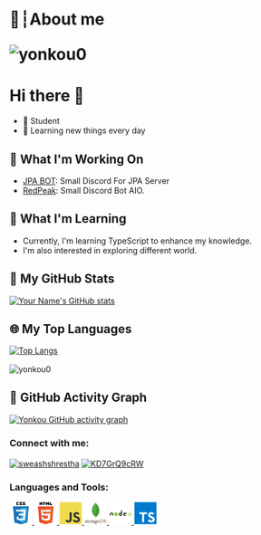 # 🤫┆About me <p align="left"> <img src="https://komarev.com/ghpvc/?username=yonkou0&label=Profile%20views&color=0e75b6&style=flat" alt="yonkou0" /> </p>




# Hi there 👋

- 🏫 Student 
- 🌱 Learning new things every day

## 🔭 What I'm Working On

- [JPA BOT](link): Small Discord For JPA Server 
- [RedPeak](link): Small Discord Bot AIO.

## 🌱 What I'm Learning

- Currently, I'm learning TypeScript to enhance my knowledge.
- I'm also interested in exploring different world.

## 🚀 My GitHub Stats

[![Your Name's GitHub stats](https://github-readme-stats.vercel.app/api?username=yonkou0&show_icons=true&theme=radical)](https://github.com/yonkou0)

## 🌐 My Top Languages

[![Top Langs](https://github-readme-stats.vercel.app/api/top-langs/?username=yonkou0&layout=compact&theme=radical)](https://github.com/yonkou0)
<p><img align="center" src="https://github-readme-streak-stats.herokuapp.com/?user=yonkou0&" alt="yonkou0" /></p>

## 🎨 GitHub Activity Graph

[![Yonkou GitHub activity graph](https://activity-graph.herokuapp.com/graph?username=yonkou0&theme=rogue)](https://github.com/yonkou0)

<h3 align="left">Connect with me:</h3>
<p align="left">
<a href="https://fb.com/sweashshrestha" target="blank"><img align="center" src="https://raw.githubusercontent.com/rahuldkjain/github-profile-readme-generator/master/src/images/icons/Social/facebook.svg" alt="sweashshrestha" height="30" width="40" /></a>
<a href="https://discord.gg/KD7GrQ9cRW" target="blank"><img align="center" src="https://raw.githubusercontent.com/rahuldkjain/github-profile-readme-generator/master/src/images/icons/Social/discord.svg" alt="KD7GrQ9cRW" height="30" width="40" /></a>
</p>

<h3 align="left">Languages and Tools:</h3>
<p align="left"> <a href="https://www.w3schools.com/css/" target="_blank" rel="noreferrer"> <img src="https://raw.githubusercontent.com/devicons/devicon/master/icons/css3/css3-original-wordmark.svg" alt="css3" width="40" height="40"/> </a> <a href="https://www.w3.org/html/" target="_blank" rel="noreferrer"> <img src="https://raw.githubusercontent.com/devicons/devicon/master/icons/html5/html5-original-wordmark.svg" alt="html5" width="40" height="40"/> </a> <a href="https://developer.mozilla.org/en-US/docs/Web/JavaScript" target="_blank" rel="noreferrer"> <img src="https://raw.githubusercontent.com/devicons/devicon/master/icons/javascript/javascript-original.svg" alt="javascript" width="40" height="40"/> </a> <a href="https://www.mongodb.com/" target="_blank" rel="noreferrer"> <img src="https://raw.githubusercontent.com/devicons/devicon/master/icons/mongodb/mongodb-original-wordmark.svg" alt="mongodb" width="40" height="40"/> </a> <a href="https://nodejs.org" target="_blank" rel="noreferrer"> <img src="https://raw.githubusercontent.com/devicons/devicon/master/icons/nodejs/nodejs-original-wordmark.svg" alt="nodejs" width="40" height="40"/> </a> <a href="https://www.typescriptlang.org/" target="_blank" rel="noreferrer"> <img src="https://raw.githubusercontent.com/devicons/devicon/master/icons/typescript/typescript-original.svg" alt="typescript" width="40" height="40"/> </a> </p>



